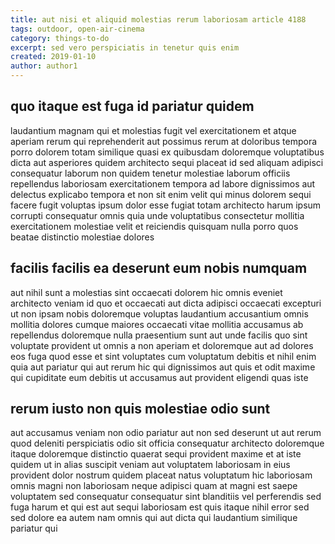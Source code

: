 ```yaml
---
title: aut nisi et aliquid molestias rerum laboriosam article 4188
tags: outdoor, open-air-cinema
category: things-to-do
excerpt: sed vero perspiciatis in tenetur quis enim
created: 2019-01-10
author: author1
---
```


## quo itaque est fuga id pariatur quidem

laudantium magnam qui et molestias fugit vel exercitationem et atque aperiam rerum qui reprehenderit aut possimus rerum at doloribus tempora porro dolorem totam similique quasi ex quibusdam doloremque voluptatibus dicta aut asperiores quidem architecto sequi placeat id sed aliquam adipisci consequatur laborum non quidem tenetur molestiae laborum officiis repellendus laboriosam exercitationem tempora ad labore dignissimos aut delectus explicabo tempora et non sit enim velit qui minus dolorem sequi facere fugit voluptas ipsum dolor esse fugiat totam architecto harum ipsum corrupti consequatur omnis quia unde voluptatibus consectetur mollitia exercitationem molestiae velit et reiciendis quisquam nulla porro quos beatae distinctio molestiae dolores

## facilis facilis ea deserunt eum nobis numquam

aut nihil sunt a molestias sint occaecati dolorem hic omnis eveniet architecto veniam id quo et occaecati aut dicta adipisci occaecati excepturi ut non ipsam nobis doloremque voluptas laudantium accusantium omnis mollitia dolores cumque maiores occaecati vitae mollitia accusamus ab repellendus doloremque nulla praesentium sunt aut unde facilis quo sint voluptate provident ut omnis a non aperiam et doloremque aut ad dolores eos fuga quod esse et sint voluptates cum voluptatum debitis et nihil enim quia aut pariatur qui aut rerum hic qui dignissimos aut quis et odit maxime qui cupiditate eum debitis ut accusamus aut provident eligendi quas iste

## rerum iusto non quis molestiae odio sunt

aut accusamus veniam non odio pariatur aut non sed deserunt ut aut rerum quod deleniti perspiciatis odio sit officia consequatur architecto doloremque itaque doloremque distinctio quaerat sequi provident maxime et at iste quidem ut in alias suscipit veniam aut voluptatem laboriosam in eius provident dolor nostrum quidem placeat natus voluptatum hic laboriosam omnis magni non laboriosam neque adipisci quam at magni est saepe voluptatem sed consequatur consequatur sint blanditiis vel perferendis sed fuga harum et qui est aut sequi laboriosam est quis itaque nihil error sed sed dolore ea autem nam omnis qui aut dicta qui laudantium similique pariatur qui
